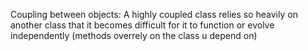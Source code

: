 Coupling between objects: A highly coupled class relies so heavily on another class that it becomes difficult for it to function or evolve independently (methods overrely on the class u depend on)